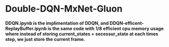 # Double-DQN-MxNet-Gluon
#### DDQN.ipynb is the implimentation of DDQN, and DDQN-efficent-ReplayBuffer.ipynb is the same code with 1/8 efficient cpu memory usage where instead of storing current_states + secessur_state at each times step, we just store the current frame.
